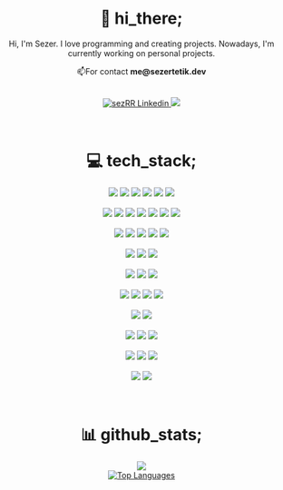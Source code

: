 <h1 align="center">👋 hi_there;</h1>
<p align="center">Hi, I'm Sezer. I love programming and creating projects. Nowadays, I'm currently working on personal projects.</p>

<p align="center">
    📫For contact <b>me@sezertetik.dev</b>
</p>

<br>

<div align="center">
    <a href="https://www.linkedin.com/in/sezertetik/">
        <img alt="sezRR Linkedin"src="https://img.shields.io/badge/LinkedIn-%230077B5.svg?style=for-the-badge&logo=linkedin&logoColor=white" />
    </a>
    <img src="https://komarev.com/ghpvc/?username=sezrr&style=for-the-badge&color=lightgrey"/>
</div>

<br/>
<br>

<h1 align="center">💻 tech_stack;</h1>
<div align="center">
    <img src="https://img.shields.io/badge/c%23-%23239120.svg?style=for-the-badge&logo=c-sharp&logoColor=white"/>
    <img src="https://img.shields.io/badge/c++-%2300599C.svg?style=for-the-badge&logo=c%2B%2B&logoColor=white"/>
    <img src="https://img.shields.io/badge/java-%23ED8B00.svg?style=for-the-badge&logo=java&logoColor=white"/>
    <img src="https://img.shields.io/badge/javascript-%23323330.svg?style=for-the-badge&logo=javascript&logoColor=%23F7DF1E"/>
    <img src="https://img.shields.io/badge/python-3670A0?style=for-the-badge&logo=python&logoColor=ffdd54"/>
    <img src="https://img.shields.io/badge/typescript-%23007ACC.svg?style=for-the-badge&logo=typescript&logoColor=white"/>
</div>

<br>

<div align="center">
    <img src="https://img.shields.io/badge/.NET-5C2D91?style=for-the-badge&logo=.net&logoColor=white"/>
    <img src="https://img.shields.io/badge/spring-%236DB33F.svg?style=for-the-badge&logo=spring&logoColor=white"/>
    <img src="https://img.shields.io/badge/express.js-%23404d59.svg?style=for-the-badge&logo=express&logoColor=%2361DAFB"/>
    <img src="https://img.shields.io/badge/FastAPI-005571?style=for-the-badge&logo=fastapi"/>
    <img src="https://img.shields.io/badge/node.js-6DA55F?style=for-the-badge&logo=node.js&logoColor=white"/>
    <img src="https://img.shields.io/badge/react-%2320232a.svg?style=for-the-badge&logo=react&logoColor=%2361DAFB"/>
    <img src="https://img.shields.io/badge/Next-black?style=for-the-badge&logo=next.js&logoColor=white"/>
</div>

<br>

<div align="center">
    <img src="https://img.shields.io/badge/Microsoft%20SQL%20Sever-CC2927?style=for-the-badge&logo=microsoft%20sql%20server&logoColor=white"/>
    <img src="https://img.shields.io/badge/MongoDB-%234ea94b.svg?style=for-the-badge&logo=mongodb&logoColor=white"/>
    <img src="https://img.shields.io/badge/mysql-%2300f.svg?style=for-the-badge&logo=mysql&logoColor=white"/>
    <img src="https://img.shields.io/badge/postgres-%23316192.svg?style=for-the-badge&logo=postgresql&logoColor=white"/>
    <img src="https://img.shields.io/badge/redis-%23DD0031.svg?style=for-the-badge&logo=redis&logoColor=white"/>
</div>

<br>

<div align="center">
    <img src="https://img.shields.io/badge/firebase-%23039BE5.svg?style=for-the-badge&logo=firebase"/>
    <img src="https://img.shields.io/badge/netlify-%23000000.svg?style=for-the-badge&logo=netlify&logoColor=#00C7B7"/>
    <img src="https://img.shields.io/badge/vercel-%23000000.svg?style=for-the-badge&logo=vercel&logoColor=white"/>
</div>

<br>

<div align="center">
    <img src="https://img.shields.io/badge/html5-%23E34F26.svg?style=for-the-badge&logo=html5&logoColor=white"/>
    <img src="https://img.shields.io/badge/css3-%231572B6.svg?style=for-the-badge&logo=css3&logoColor=white"/>
    <img src="https://img.shields.io/badge/SASS-hotpink.svg?style=for-the-badge&logo=SASS&logoColor=white"/>
</div>

<br>

<div align="center">
    <img src="https://img.shields.io/badge/tailwindcss-%2338B2AC.svg?style=for-the-badge&logo=tailwind-css&logoColor=white"/>
    <img src="https://img.shields.io/badge/bootstrap-%23563D7C.svg?style=for-the-badge&logo=bootstrap&logoColor=white"/>
    <img src="https://img.shields.io/badge/MUI-%230081CB.svg?style=for-the-badge&logo=material-ui&logoColor=white"/>
    <img src="https://img.shields.io/badge/Semantic%20UI%20React-%2335BDB2.svg?style=for-the-badge&logo=SemanticUIReact&logoColor=white"/>
</div>

<br>

<div align="center">
    <img src="https://img.shields.io/badge/Unity-%2320232a.svg?style=for-the-badge&logo=unity&logoColor=white"/>
    <img src="https://img.shields.io/badge/unreal-%2320232a.svg?style=for-the-badge&logo=unreal-engine&logoColor=white"/>
</div>

<br>

<div align="center">
    <img src="https://img.shields.io/badge/-Swagger-%23Clojure?style=for-the-badge&logo=swagger&logoColor=white"/>
    <img src="https://img.shields.io/badge/Postman-FF6C37?style=for-the-badge&logo=postman&logoColor=white"/>
    <img src="https://img.shields.io/badge/Anaconda-%2344A833.svg?style=for-the-badge&logo=anaconda&logoColor=white"/>
</div>

<br>

<div align="center">
    <img src="https://img.shields.io/badge/Notion-%23000000.svg?style=for-the-badge&logo=notion&logoColor=white"/>
    <img src="https://img.shields.io/badge/Trello-%23026AA7.svg?style=for-the-badge&logo=Trello&logoColor=white"/>
    <img src="https://img.shields.io/badge/jira-%230A0FFF.svg?style=for-the-badge&logo=jira&logoColor=white"/>
</div>

<br>

<div align="center">
    <img src="https://img.shields.io/badge/Aseprite-FFFFFF?style=for-the-badge&logo=Aseprite&logoColor=#7D929E"/>
    <img src="https://img.shields.io/badge/figma-%23F24E1E.svg?style=for-the-badge&logo=figma&logoColor=white"/>
</div>

<br>
<br>

<h1 align="center">📊 github_stats;</h1>
<div align="center">
    <a href="http://www.github.com/sezrr">
        <img src="https://github-readme-streak-stats.herokuapp.com/?user=sezrr&theme=apprentice&hide_border=false"/>
    </a>
</div>

<div align="center">
    <a href="https://github.com/sezrr">
        <img src="https://github-readme-stats.vercel.app/api/top-langs/?username=sezrr&theme=apprentice&hide_border=false&include_all_commits=true&count_private=true&layout=compact" alt="Top Languages" />
    </a>
</div>
